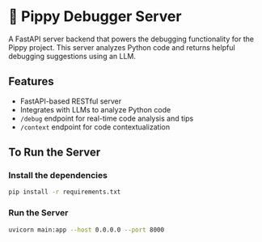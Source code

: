 # 🐍 Pippy Debugger Server

A FastAPI server backend that powers the debugging functionality for the Pippy project. This server analyzes Python code and returns helpful debugging suggestions using an LLM.

## Features

- FastAPI-based RESTful server
- Integrates with LLMs to analyze Python code
- `/debug` endpoint for real-time code analysis and tips
- `/context` endpoint for code contextualization

## To Run the Server

### Install the dependencies
```sh
pip install -r requirements.txt
```
### Run the Server
```sh
uvicorn main:app --host 0.0.0.0 --port 8000
```
